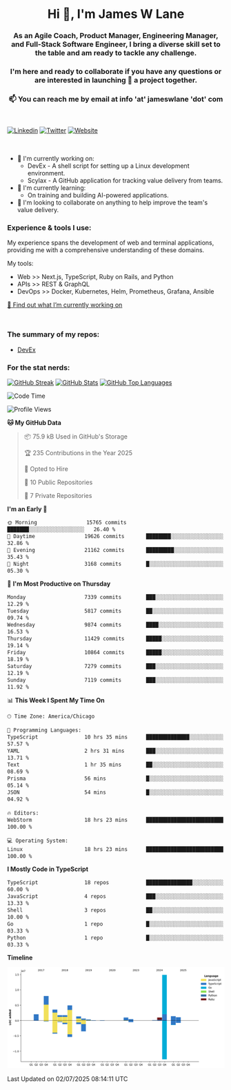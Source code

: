 <h1 align="center">Hi 👋, I'm James W Lane</h1>
<h3 align="center">As an Agile Coach, Product Manager, Engineering Manager, and Full-Stack Software Engineer, I bring a diverse skill set to the table and am ready to tackle any challenge.</h3>
<h3 align="center">I'm here and ready to collaborate if you have any questions or are interested in launching 🚀 a project together.</h3>

<div style="margin-top: 16px;" />

<h3 align="center">📫 You can reach me by email at info 'at' jameswlane 'dot' com</h3>

<div style="margin-top: 48px;" />

[![Linkedin](https://img.shields.io/badge/LinkedIn-0077B5?style=for-the-badge&logo=linkedin&logoColor=white)](https://www.linkedin.com/in/jameswlane/)
[![Twitter](https://img.shields.io/badge/Twitter-1DA1F2?style=for-the-badge&logo=twitter&logoColor=white)](https://x.com/jameswlane)
[![Website](https://img.shields.io/website?down_color=red&down_message=offline&style=for-the-badge&up_color=green&up_message=up&url=https%3A%2F%2Fwww.jameswlane.com)](https://www.jameswlane.com)

<div style="margin-top: 48px;" />

- 🔭 I'm currently working on:
  - DevEx - A shell script for setting up a Linux development environment.
  - Scylax - A GitHub application for tracking value delivery from teams.
- 🌱 I'm currently learning:
  - On training and building AI-powered applications.
- 👯 I'm looking to collaborate on anything to help improve the team's value delivery.

### Experience & tools I use:

My experience spans the development of web and terminal applications, providing me with a comprehensive understanding of these domains.

My tools:
- Web >> Next.js, TypeScript, Ruby on Rails, and Python
- APIs >> REST & GraphQL
- DevOps >> Docker, Kubernetes, Helm, Prometheus, Grafana, Ansible

[🔭 Find out what I’m currently working on](https://www.jameswlane.com/now)  

<div style="margin-top: 50px;"/>

### The summary of my repos:
- [DevEx](https://github.com/jameswlane/devex)  

### For the stat nerds:
[![GitHub Streak](https://github-readme-streak-stats.herokuapp.com?user=jameswlane&theme=tokyonight)](https://git.io/streak-stats)
[![GitHub Stats](https://github-readme-stats.vercel.app/api?username=jameswlane&show_icons=true&theme=tokyonight)](https://github-readme-stats.vercel.app)
[![GitHub Top Languages](https://github-readme-stats.vercel.app/api/top-langs?username=jameswlane&show_icons=true&locale=en&layout=compact&theme=tokyonight)](https://github-readme-stats.vercel.app)

<!--START_SECTION:waka-->
![Code Time](http://img.shields.io/badge/Code%20Time-621%20hrs%2029%20mins-blue)

![Profile Views](http://img.shields.io/badge/Profile%20Views-0-blue)

**🐱 My GitHub Data** 

> 📦 75.9 kB Used in GitHub's Storage 
 > 
> 🏆 235 Contributions in the Year 2025
 > 
> 💼 Opted to Hire
 > 
> 📜 10 Public Repositories 
 > 
> 🔑 7 Private Repositories 
 > 
**I'm an Early 🐤** 

```text
🌞 Morning                15765 commits       ███████░░░░░░░░░░░░░░░░░░   26.40 % 
🌆 Daytime                19626 commits       ████████░░░░░░░░░░░░░░░░░   32.86 % 
🌃 Evening                21162 commits       █████████░░░░░░░░░░░░░░░░   35.43 % 
🌙 Night                  3168 commits        █░░░░░░░░░░░░░░░░░░░░░░░░   05.30 % 
```
📅 **I'm Most Productive on Thursday** 

```text
Monday                   7339 commits        ███░░░░░░░░░░░░░░░░░░░░░░   12.29 % 
Tuesday                  5817 commits        ██░░░░░░░░░░░░░░░░░░░░░░░   09.74 % 
Wednesday                9874 commits        ████░░░░░░░░░░░░░░░░░░░░░   16.53 % 
Thursday                 11429 commits       █████░░░░░░░░░░░░░░░░░░░░   19.14 % 
Friday                   10864 commits       █████░░░░░░░░░░░░░░░░░░░░   18.19 % 
Saturday                 7279 commits        ███░░░░░░░░░░░░░░░░░░░░░░   12.19 % 
Sunday                   7119 commits        ███░░░░░░░░░░░░░░░░░░░░░░   11.92 % 
```


📊 **This Week I Spent My Time On** 

```text
🕑︎ Time Zone: America/Chicago

💬 Programming Languages: 
TypeScript               10 hrs 35 mins      ██████████████░░░░░░░░░░░   57.57 % 
YAML                     2 hrs 31 mins       ███░░░░░░░░░░░░░░░░░░░░░░   13.71 % 
Text                     1 hr 35 mins        ██░░░░░░░░░░░░░░░░░░░░░░░   08.69 % 
Prisma                   56 mins             █░░░░░░░░░░░░░░░░░░░░░░░░   05.14 % 
JSON                     54 mins             █░░░░░░░░░░░░░░░░░░░░░░░░   04.92 % 

🔥 Editors: 
WebStorm                 18 hrs 23 mins      █████████████████████████   100.00 % 

💻 Operating System: 
Linux                    18 hrs 23 mins      █████████████████████████   100.00 % 
```

**I Mostly Code in TypeScript** 

```text
TypeScript               18 repos            ███████████████░░░░░░░░░░   60.00 % 
JavaScript               4 repos             ███░░░░░░░░░░░░░░░░░░░░░░   13.33 % 
Shell                    3 repos             ██░░░░░░░░░░░░░░░░░░░░░░░   10.00 % 
Go                       1 repo              █░░░░░░░░░░░░░░░░░░░░░░░░   03.33 % 
Python                   1 repo              █░░░░░░░░░░░░░░░░░░░░░░░░   03.33 % 
```



**Timeline**

![Lines of Code chart](https://raw.githubusercontent.com/jameswlane/jameswlane/main/assets/bar_graph.png)


 Last Updated on 02/07/2025 08:14:11 UTC
<!--END_SECTION:waka-->
